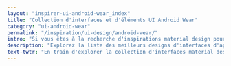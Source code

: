 ```yaml
---
layout: "inspirer-ui-android-wear_index"
title: "Collection d'interfaces et d'éléments UI Android Wear"
category: "ui-android-wear"
permalink: "/inspiration/ui-design/android-wear/"
intro: "Si vous êtes à la recherche d'inspirations material design pour la conception d'une montre connectée, ne cherchez plus, vous avez trouvé la source !"
description: "Explorez la liste des meilleurs designs d'interfaces d'applications pour les montres connectées Android Wear."
text-twtr: "En train d'explorer la collection d'interfaces material design Android Wear du @MagDuWebdesign"
---
```

